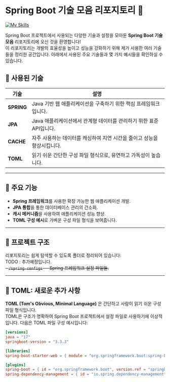 # Spring Boot 기술 모음 리포지토리 🌱

[![My Skills](https://skillicons.dev/icons?i=java,gradle,spring&theme=dark)](https://skillicons.dev)


Spring Boot 프로젝트에서 사용되는 다양한 기술과 설정을 모아둔 **Spring Boot 기술 모음** 리포지토리에 오신 것을 환영합니다!  
이 리포지토리는 개발의 효율성을 높이고 성능을 강화하기 위해 제가 사용한 여러 기술들을 정리한 공간입니다. 아래에서 사용된 주요 기술들과 몇 가지 예시들을 확인하실 수 있습니다.

## 🔧 사용된 기술

| 기술      | 설명                                                           |
|-----------|----------------------------------------------------------------|
| **SPRING**| Java 기반 웹 애플리케이션을 구축하기 위한 핵심 프레임워크입니다.   |
| **JPA**   | Java 애플리케이션에서 관계형 데이터를 관리하기 위한 표준 API입니다. |
| **CACHE** | 자주 사용하는 데이터를 캐싱하여 지연 시간을 줄이고 성능을 향상시킵니다. |
| **TOML**  | 읽기 쉬운 간단한 구성 파일 형식으로, 유연하고 가독성이 높습니다.     |

---

## 🚀 주요 기능

- **Spring 프레임워크**를 사용한 확장 가능한 웹 애플리케이션 개발.
- **JPA 통합**을 통한 데이터베이스 관리의 간소화.
- **캐시 메커니즘**을 사용하여 애플리케이션 성능 향상.
- **TOML 구성 예시**로 가벼운 구성 파일 형식을 보여줍니다.

---

## 📂 프로젝트 구조

리포지토리는 쉽게 탐색할 수 있도록 폴더로 정리되어 있습니다:  
TODO : 추가예정입니다.  
<s>- `/spring-configs` — Spring 프레임워크 설정 파일들.</s>


---

## 📝 TOML: 새로운 추가 사항

**TOML (Tom's Obvious, Minimal Language)** 은 간단하고 사람이 읽기 쉬운 구성 파일 형식입니다.   
TOML은 구조가 명확하여 Spring Boot 프로젝트에서 설정 파일로 사용하기에 이상적입니다. 다음은 TOML 파일 구성 예시입니다:

```toml
[versions]
java = "17"
springboot-version = "3.3.3"

[libraries]
spring-boot-starter-web = { module = "org.springframework.boot:spring-boot-starter-web", version.ref = "springboot-version" }

[plugins]
spring-boot = { id = "org.springframework.boot", version.ref = "springboot-version" }
spring-dependency-management = { id = "io.spring.dependency-management", version = "1.1.6" }
```
